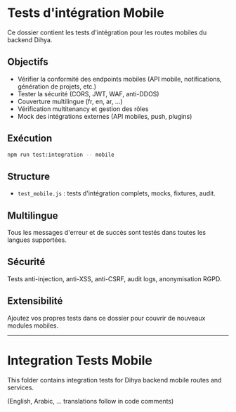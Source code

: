 # Tests d'intégration Mobile

Ce dossier contient les tests d'intégration pour les routes mobiles du backend Dihya.

## Objectifs
- Vérifier la conformité des endpoints mobiles (API mobile, notifications, génération de projets, etc.)
- Tester la sécurité (CORS, JWT, WAF, anti-DDOS)
- Couverture multilingue (fr, en, ar, ...)
- Vérification multitenancy et gestion des rôles
- Mock des intégrations externes (API mobiles, push, plugins)

## Exécution

```bash
npm run test:integration -- mobile
```

## Structure
- `test_mobile.js` : tests d'intégration complets, mocks, fixtures, audit.

## Multilingue
Tous les messages d'erreur et de succès sont testés dans toutes les langues supportées.

## Sécurité
Tests anti-injection, anti-XSS, anti-CSRF, audit logs, anonymisation RGPD.

## Extensibilité
Ajoutez vos propres tests dans ce dossier pour couvrir de nouveaux modules mobiles.

---

# Integration Tests Mobile

This folder contains integration tests for Dihya backend mobile routes and services.

(English, Arabic, ... translations follow in code comments)
